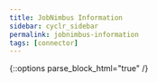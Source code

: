 ```yaml
---
title: JobNimbus Information
sidebar: cyclr_sidebar
permalink: jobnimbus-information
tags: [connector]
---
```

{::options parse_block_html="true" /}

